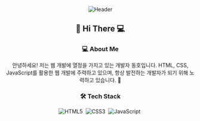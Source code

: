 <div align="center">

  <img src="https://capsule-render.vercel.app/api?type=cylinder&height=300&color=gradient&text=Hi%20I'm%20Dongho&textBg=false&animation=fadeIn" alt="Header" />
  <h2>👋 Hi There 💻 </h2>

  <h3>💻 About Me</h3>
  <p>안녕하세요! 저는 웹 개발에 열정을 가지고 있는 개발자 동호입니다. HTML, CSS, JavaScript를 활용한 웹 개발에 주력하고 있으며, 항상 발전하는 개발자가 되기 위해 노력하고 있습니다. 🚀</p>

  <h3>🛠️ Tech Stack</h3>
  <img src="https://img.shields.io/badge/HTML5-E34F26?style=flat-square&logo=html5&logoColor=white" alt="HTML5" />&nbsp; 
  <img src="https://img.shields.io/badge/CSS3-1572B6?style=flat-square&logo=CSS3&logoColor=white" alt="CSS3" />&nbsp; 
  <img src="https://img.shields.io/badge/javascript-F7DF1E?style=flat-square&logo=javascript&logoColor=white" alt="JavaScript" />&nbsp; 
</div>
